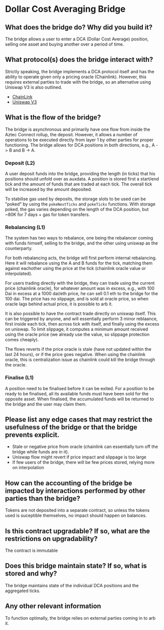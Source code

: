 # Dollar Cost Averaging Bridge

## What does the bridge do? Why did you build it?

The bridge allows a user to enter a DCA (Dollar Cost Average) position, selling one asset and buying another over a period of time.

## What protocol(s) does the bridge interact with?

Strictly speaking, the bridge implements a DCA protocol itself and has the ability to operate given only a pricing oracle (Chainlink). However, this requires external parties to trade with the bridge, so an alternative using Uniswap V3 is also outlined.

- [ChainLink](https://chain.link/)
- [Uniswap V3](https://uniswap.org/)

## What is the flow of the bridge?

The bridge is asynchronous and primarily have one flow from inside the Aztec Connect rollup, the deposit. However, it allows a number of operations to be executed directly from layer 1 by other parties for proper functioning.
The bridge allows for DCA positions in both directions, e.g., A -> B and B -> A.

### Deposit (L2)

A user deposit funds into the bridge, providing the length (in ticks) that his positions should unfold over as auxdata.
A position is stored first a start/end tick and the amount of funds that are traded at each tick.
The overall tick will be increased by the amount deposited.

To stabilise gas used by deposits, the storage slots to be used can be "poked" by using the `pokeNextTicks` and `pokeTicks` functions.
With storage poked, the gas varies depending on the length of the DCA position, but ~80K for 7 days + gas for token transfers.

### Rebalancing (L1)

The system has two ways to rebalance, one being the rebalancer coming with funds himself, selling to the bridge, and the other using uniswap as the counterparty.

For both rebalancing acts, the bridge will first perform internal rebalancing.
Here it will rebalance using the A and B funds for the tick, matching them against eachother using the price at the tick (chainlink oracle value or interpolated).

For users trading directly with the bridge, they can trade using the current price (chainlink oracle), for whatever amount was in excess, e.g., with 100 Dai in excess at a 1000 dai/eth price, he can sell 0.1 eth to the bridge for the 100 dai.
The price has no slippage, and is sold at oracle price, so when oracle lags behind actual price, it is possible to arb it.

It is also possible to have the contract trade directly on uniswap itself. This can be triggered by anyone, and will essentially perform 3 minor reblaance, first inside each tick, then across tick with itself, and finally using the excess on uniswap.
To limit slippage, it computes a minimum amount received using the oracle price (we already use the value, so slippage protection comes cheaply).

The flows reverts if the price oracle is stale (have not updated within the last 24 hours), or if the price goes negative.
When using the chainlink oracle, this is centralization issue as chainlink could kill the bridge through the oracle.

### Finalise (L1)

A position need to be finalised before it can be exited.
For a position to be ready to be finalised, all its available funds must have been sold for the opposite asset.
When finalised, the accumulated funds will be returned to the bridge and the user may claim them.

## Please list any edge cases that may restrict the usefulness of the bridge or that the bridge prevents explicit.

- Stale or negative price from oracle (chainlink can essentially turn off the bridge while funds are in it).
- Uniswap flow might revert if price impact and slippage is too large
- If few users of the bridge, there will be few prices stored, relying more on interpolation

## How can the accounting of the bridge be impacted by interactions performed by other parties than the bridge?

Tokens are not deposited into a separate contract, so unless the tokens used is suceptible themselves, no impact should happen on balances.

## Is this contract upgradable? If so, what are the restrictions on upgradability?

The contract is immutable

## Does this bridge maintain state? If so, what is stored and why?

The bridge maintains state of the individual DCA positions and the aggregated ticks.

## Any other relevant information

To function optimally, the bridge relies on external parties coming in to arb it.
